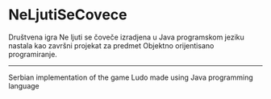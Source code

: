 # NeLjutiSeCovece

Društvena igra Ne ljuti se čoveče izradjena u Java programskom jeziku nastala kao završni projekat za predmet Objektno orijentisano programiranje.

___________________________________________________________________________________________________________________________________


Serbian implementation of the game Ludo made using Java programming language
